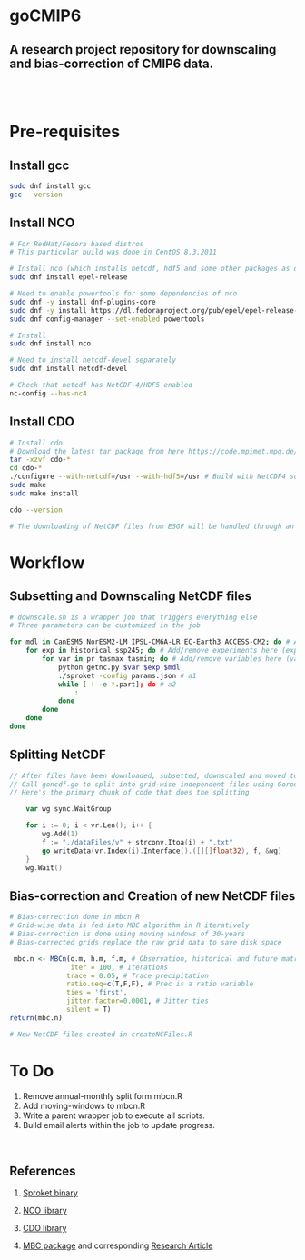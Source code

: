 # goCMIP6

## A research project repository for downscaling and bias-correction of CMIP6 data.

<br/><br/>

# Pre-requisites


## Install gcc

```bash
sudo dnf install gcc
gcc --version
```

## Install NCO

```zsh
# For RedHat/Fedora based distros
# This particular build was done in CentOS 8.3.2011

# Install nco (which installs netcdf, hdf5 and some other packages as dependencies)
sudo dnf install epel-release

# Need to enable powertools for some dependencies of nco
sudo dnf -y install dnf-plugins-core
sudo dnf -y install https://dl.fedoraproject.org/pub/epel/epel-release-latest-8.noarch.rpm
sudo dnf config-manager --set-enabled powertools

# Install
sudo dnf install nco

# Need to install netcdf-devel separately
sudo dnf install netcdf-devel

# Check that netcdf has NetCDF-4/HDF5 enabled
nc-config --has-nc4
```

## Install CDO

```zsh
# Install cdo
# Download the latest tar package from here https://code.mpimet.mpg.de/projects/cdo/files
tar -xzvf cdo-*
cd cdo-*
./configure --with-netcdf=/usr --with-hdf5=/usr # Build with NetCDF4 support
sudo make
sudo make install

cdo --version

# The downloading of NetCDF files from ESGF will be handled through an existing binary here https://github.com/ESGF/sproket

```

# Workflow

## Subsetting and Downscaling NetCDF files

```zsh
# downscale.sh is a wrapper job that triggers everything else
# Three parameters can be customized in the job

for mdl in CanESM5 NorESM2-LM IPSL-CM6A-LR EC-Earth3 ACCESS-CM2; do # Add/remove GCMs here (source_id in ESGF)
	for exp in historical ssp245; do # Add/remove experiments here (experiment_id in ESGF)
		for var in pr tasmax tasmin; do # Add/remove variables here (variable_id in ESGF)
			python getnc.py $var $exp $mdl
			./sproket -config params.json # a1
			while [ ! -e *.part]; do # a2
				:
			done
		done
	done
done

```

## Splitting NetCDF

```go
// After files have been downloaded, subsetted, downscaled and moved to ncfiles/ directory
// Call goncdf.go to split into grid-wise independent files using Goroutines to feed into bias-correction process
// Here's the primary chunk of code that does the splitting

    var wg sync.WaitGroup

	for i := 0; i < vr.Len(); i++ {
		wg.Add(1)
		f := "./dataFiles/v" + strconv.Itoa(i) + ".txt"
		go writeData(vr.Index(i).Interface().([][]float32), f, &wg)
	}
	wg.Wait()
```

## Bias-correction and Creation of new NetCDF files

```R
# Bias-correction done in mbcn.R
# Grid-wise data is fed into MBC algorithm in R iteratively
# Bias-correction is done using moving windows of 30-years
# Bias-corrected grids replace the raw grid data to save disk space

 mbc.n <- MBCn(o.m, h.m, f.m, # Observation, historical and future matrix
               iter = 100, # Iterations
              trace = 0.05, # Trace precipitation
              ratio.seq=c(T,F,F), # Prec is a ratio variable
              ties = 'first',
              jitter.factor=0.0001, # Jitter ties
              silent = T)
return(mbc.n)

# New NetCDF files created in createNCFiles.R
```

# To Do

1. Remove annual-monthly split form mbcn.R
2. Add moving-windows to mbcn.R
3. Write a parent wrapper job to execute all scripts.
4. Build email alerts within the job to update progress.

<br/>

## References

1. [Sproket binary](https://github.com/ESGF/sproket)

2. [NCO library](http://nco.sourceforge.net/)

3. [CDO library](https://code.mpimet.mpg.de/projects/cdo)

4. [MBC package](https://github.com/cran/MBC) and corresponding [Research Article](https://doi.org/10.1007/s00382-017-3580-6)

 
